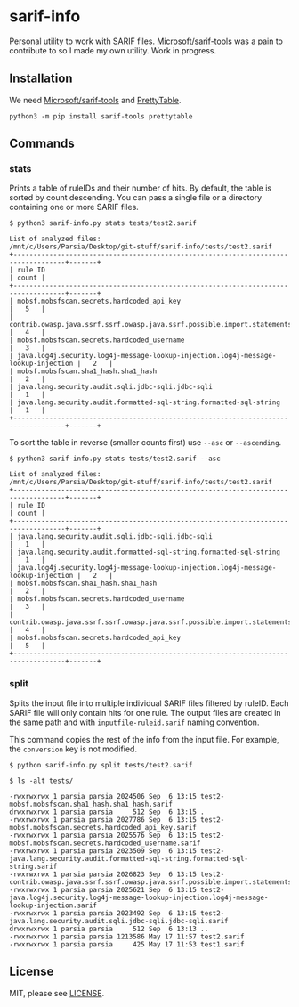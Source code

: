 # sarif-info
Personal utility to work with SARIF files. [Microsoft/sarif-tools][sarif-tools]
was a pain to contribute to so I made my own utility. Work in progress.

[sarif-tools]: https://github.com/microsoft/sarif-tools

## Installation
We need [Microsoft/sarif-tools][sarif-tools] and [PrettyTable][prettytable].

[prettytable]: https://github.com/jazzband/prettytable

```
python3 -m pip install sarif-tools prettytable
```

## Commands

### stats
Prints a table of ruleIDs and their number of hits. By default, the table is
sorted by count descending. You can pass a single file or a directory containing
one or more SARIF files.

```
$ python3 sarif-info.py stats tests/test2.sarif

List of analyzed files:
/mnt/c/Users/Parsia/Desktop/git-stuff/sarif-info/tests/test2.sarif
+-----------------------------------------------------------------------------------+-------+
| rule ID                                                                           | count |
+-----------------------------------------------------------------------------------+-------+
| mobsf.mobsfscan.secrets.hardcoded_api_key                                         |   5   |
| contrib.owasp.java.ssrf.ssrf.owasp.java.ssrf.possible.import.statements           |   4   |
| mobsf.mobsfscan.secrets.hardcoded_username                                        |   3   |
| java.log4j.security.log4j-message-lookup-injection.log4j-message-lookup-injection |   2   |
| mobsf.mobsfscan.sha1_hash.sha1_hash                                               |   2   |
| java.lang.security.audit.sqli.jdbc-sqli.jdbc-sqli                                 |   1   |
| java.lang.security.audit.formatted-sql-string.formatted-sql-string                |   1   |
+-----------------------------------------------------------------------------------+-------+
```

To sort the table in reverse (smaller counts first) use `--asc` or
`--ascending`.

```
$ python3 sarif-info.py stats tests/test2.sarif --asc

List of analyzed files:
/mnt/c/Users/Parsia/Desktop/git-stuff/sarif-info/tests/test2.sarif
+-----------------------------------------------------------------------------------+-------+
| rule ID                                                                           | count |
+-----------------------------------------------------------------------------------+-------+
| java.lang.security.audit.sqli.jdbc-sqli.jdbc-sqli                                 |   1   |
| java.lang.security.audit.formatted-sql-string.formatted-sql-string                |   1   |
| java.log4j.security.log4j-message-lookup-injection.log4j-message-lookup-injection |   2   |
| mobsf.mobsfscan.sha1_hash.sha1_hash                                               |   2   |
| mobsf.mobsfscan.secrets.hardcoded_username                                        |   3   |
| contrib.owasp.java.ssrf.ssrf.owasp.java.ssrf.possible.import.statements           |   4   |
| mobsf.mobsfscan.secrets.hardcoded_api_key                                         |   5   |
+-----------------------------------------------------------------------------------+-------+
```

### split
Splits the input file into multiple individual SARIF files filtered by ruleID.
Each SARIF file will only contain hits for one rule. The output files are
created in the same path and with `inputfile-ruleid.sarif` naming convention.

This command copies the rest of the info from the input file. For example, the
`conversion` key is not modified.

```
$ python sarif-info.py split tests/test2.sarif

$ ls -alt tests/

-rwxrwxrwx 1 parsia parsia 2024506 Sep  6 13:15 test2-mobsf.mobsfscan.sha1_hash.sha1_hash.sarif
drwxrwxrwx 1 parsia parsia     512 Sep  6 13:15 .
-rwxrwxrwx 1 parsia parsia 2027786 Sep  6 13:15 test2-mobsf.mobsfscan.secrets.hardcoded_api_key.sarif
-rwxrwxrwx 1 parsia parsia 2025576 Sep  6 13:15 test2-mobsf.mobsfscan.secrets.hardcoded_username.sarif
-rwxrwxrwx 1 parsia parsia 2023509 Sep  6 13:15 test2-java.lang.security.audit.formatted-sql-string.formatted-sql-string.sarif
-rwxrwxrwx 1 parsia parsia 2026823 Sep  6 13:15 test2-contrib.owasp.java.ssrf.ssrf.owasp.java.ssrf.possible.import.statements.sarif
-rwxrwxrwx 1 parsia parsia 2025621 Sep  6 13:15 test2-java.log4j.security.log4j-message-lookup-injection.log4j-message-lookup-injection.sarif
-rwxrwxrwx 1 parsia parsia 2023492 Sep  6 13:15 test2-java.lang.security.audit.sqli.jdbc-sqli.jdbc-sqli.sarif
drwxrwxrwx 1 parsia parsia     512 Sep  6 13:13 ..
-rwxrwxrwx 1 parsia parsia 1213586 May 17 11:57 test2.sarif
-rwxrwxrwx 1 parsia parsia     425 May 17 11:53 test1.sarif
```

## License
MIT, please see [LICENSE](LICENSE).